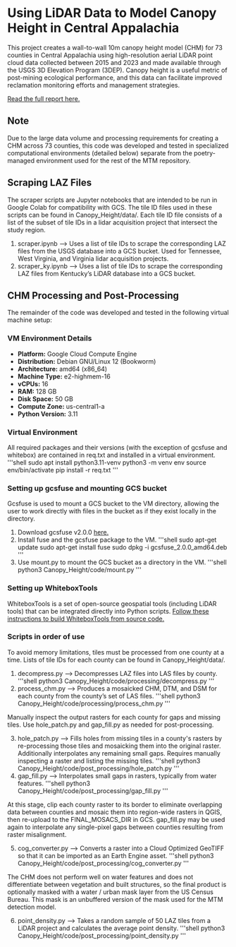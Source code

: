 # Using LiDAR Data to Model Canopy Height in Central Appalachia
This project creates a wall-to-wall 10m canopy height model (CHM) for 73 counties in Central Appalachia using high-resolution aerial LiDAR point cloud data collected between 2015 and 2023 and made available through the USGS 3D Elevation Program (3DEP). Canopy height is a useful metric of post-mining ecological performance, and this data can facilitate improved reclamation monitoring efforts and management strategies.

[Read the full report here.](https://docs.google.com/document/d/1bMBGrUBo6LNwxNrPXTVW6mD1SCKbbWqQ_B9PEYEKGdk/edit?usp=sharing)

## Note
Due to the large data volume and processing requirements for creating a CHM across 73 counties, this code was developed and tested in specialized computational environments (detailed below) separate from the poetry-managed environment used for the rest of the MTM repository.

## Scraping LAZ Files
The scraper scripts are Jupyter notebooks that are intended to be run in Google Colab for compatibility with GCS. The tile ID files used in these scripts can be found in Canopy_Height/data/. Each tile ID file consists of a list of the subset of tile IDs in a lidar acquisition project that intersect the study region.

1. scraper.ipynb --> Uses a list of tile IDs to scrape the corresponding LAZ files from the USGS database into a GCS bucket. Used for Tennessee, West Virginia, and Virginia lidar acquisition projects.
2. scraper_ky.ipynb --> Uses a list of tile IDs to scrape the corresponding LAZ files from Kentucky’s LiDAR database into a GCS bucket.

## CHM Processing and Post-Processing
The remainder of the code was developed and tested in the following virtual machine setup:

### VM Environment Details

- **Platform:** Google Cloud Compute Engine
- **Distribution:** Debian GNU/Linux 12 (Bookworm)
- **Architecture:** amd64 (x86_64)
- **Machine Type:** e2-highmem-16
- **vCPUs:** 16
- **RAM:** 128 GB
- **Disk Space:** 50 GB
- **Compute Zone:** us-central1-a
- **Python Version:** 3.11

### Virtual Environment
All required packages and their versions (with the exception of gcsfuse and whitebox) are contained in req.txt and installed in a virtual environment.
'''shell
sudo apt install python3.11-venv
python3 -m venv env
source env/bin/activate
pip install -r req.txt
'''

### Setting up gcsfuse and mounting GCS bucket
Gcsfuse is used to mount a GCS bucket to the VM directory, allowing the user to work directly with files in the bucket as if they exist locally in the directory.

1. Download gcsfuse v2.0.0 [here.](https://github.com/GoogleCloudPlatform/gcsfuse/releases/tag/v2.0.0)
2. Install fuse and the gcsfuse package to the VM.
'''shell
sudo apt-get update
sudo apt-get install fuse
sudo dpkg -i gcsfuse_2.0.0_amd64.deb
'''
3. Use mount.py to mount the GCS bucket as a directory in the VM.
'''shell
python3 Canopy_Height/code/mount.py
'''

### Setting up WhiteboxTools
WhiteboxTools is a set of open-source geospatial tools (including LiDAR tools) that can be integrated directly into Python scripts.
[Follow these instructions to build WhiteboxTools from source code.](https://www.whiteboxgeo.com/manual/wbt_book/install.html#building-whiteboxtools-from-source-code)


### Scripts in order of use
To avoid memory limitations, tiles must be processed from one county at a time. Lists of tile IDs for each county can be found in Canopy_Height/data/.

1. decompress.py --> Decompresses LAZ files into LAS files by county.
'''shell
python3 Canopy_Height/code/processing/decompress.py
'''
2. process_chm.py --> Produces a mosaicked CHM, DTM, and DSM for each county from the county’s set of LAS files.
'''shell
python3 Canopy_Height/code/processing/process_chm.py
'''

Manually inspect the output rasters for each county for gaps and missing tiles. Use hole_patch.py and gap_fill.py as needed for post-processing.

3. hole_patch.py --> Fills holes from missing tiles in a county's rasters by re-processing those tiles and mosaicking them into the original raster. Additionally interpolates any remaining small gaps. Requires manually inspecting a raster and listing the missing tiles.
'''shell
python3 Canopy_Height/code/post_processing/hole_patch.py
'''
4. gap_fill.py --> Interpolates small gaps in rasters, typically from water features.
'''shell
python3 Canopy_Height/code/post_processing/gap_fill.py
'''

At this stage, clip each county raster to its border to eliminate overlapping data between counties and mosaic them into region-wide rasters in QGIS, then re-upload to the FINAL_MOSACS_DIR in GCS. gap_fill.py may be used again to interpolate any single-pixel gaps between counties resulting from raster misalignment.

5. cog_converter.py --> Converts a raster into a Cloud Optimized GeoTIFF so that it can be imported as an Earth Engine asset.
'''shell
python3 Canopy_Height/code/post_processing/cog_converter.py
'''

The CHM does not perform well on water features and does not differentiate between vegetation and built structures, so the final product is optionally masked with a water / urban mask layer from the US Census Bureau. This mask is an unbuffered version of the mask used for the MTM detection model.

6. point_density.py --> Takes a random sample of 50 LAZ tiles from a LiDAR project and calculates the average point density.
'''shell
python3 Canopy_Height/code/post_processing/point_density.py
'''